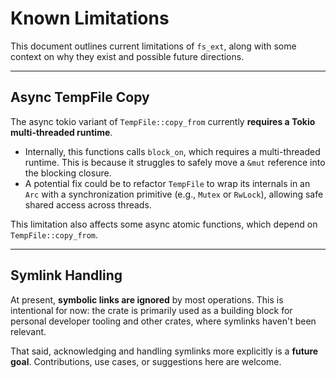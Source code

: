 # Known Limitations

This document outlines current limitations of `fs_ext`, along with some context on why they exist and possible future directions.

---

## Async TempFile Copy

The async tokio variant of `TempFile::copy_from` currently **requires a Tokio multi-threaded runtime**.

- Internally, this functions calls `block_on`, which requires a multi-threaded runtime. This is because it struggles to safely move a `&mut` reference into the blocking closure.
- A potential fix could be to refactor `TempFile` to wrap its internals in an `Arc` with a synchronization primitive (e.g., `Mutex` or `RwLock`), allowing safe shared access across threads.

This limitation also affects some async atomic functions, which depend on `TempFile::copy_from`.

---

## Symlink Handling

At present, **symbolic links are ignored** by most operations. This is intentional for now: the crate is primarily used as a building block for personal developer tooling and other crates, where symlinks haven't been relevant.

That said, acknowledging and handling symlinks more explicitly is a **future goal**. Contributions, use cases, or suggestions here are welcome.
